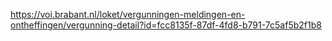 https://voi.brabant.nl/loket/vergunningen-meldingen-en-ontheffingen/vergunning-detail?id=fcc8135f-87df-4fd8-b791-7c5af5b2f1b8